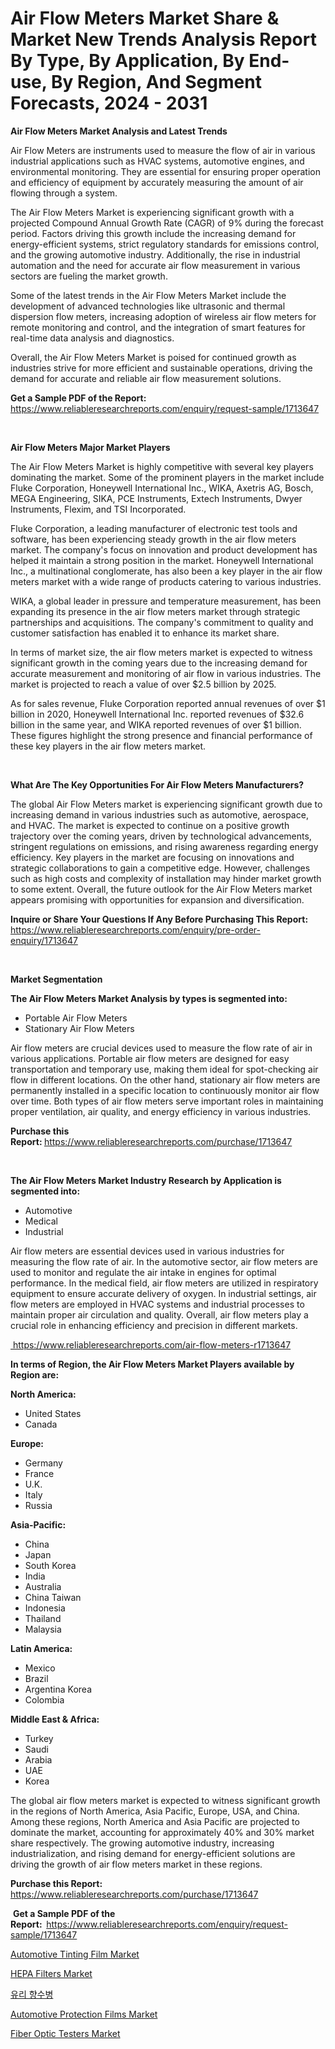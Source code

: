<p><h1>Air Flow Meters Market Share & Market New Trends Analysis Report By Type, By Application, By End-use, By Region, And Segment Forecasts, 2024 - 2031</h1></p><p><strong>Air Flow Meters Market Analysis and Latest Trends</strong></p>
<p><p>Air Flow Meters are instruments used to measure the flow of air in various industrial applications such as HVAC systems, automotive engines, and environmental monitoring. They are essential for ensuring proper operation and efficiency of equipment by accurately measuring the amount of air flowing through a system.</p><p>The Air Flow Meters Market is experiencing significant growth with a projected Compound Annual Growth Rate (CAGR) of 9% during the forecast period. Factors driving this growth include the increasing demand for energy-efficient systems, strict regulatory standards for emissions control, and the growing automotive industry. Additionally, the rise in industrial automation and the need for accurate air flow measurement in various sectors are fueling the market growth.</p><p>Some of the latest trends in the Air Flow Meters Market include the development of advanced technologies like ultrasonic and thermal dispersion flow meters, increasing adoption of wireless air flow meters for remote monitoring and control, and the integration of smart features for real-time data analysis and diagnostics.</p><p>Overall, the Air Flow Meters Market is poised for continued growth as industries strive for more efficient and sustainable operations, driving the demand for accurate and reliable air flow measurement solutions.</p></p>
<p><strong>Get a Sample PDF of the Report:&nbsp;</strong> <a href="https://www.reliableresearchreports.com/enquiry/request-sample/1713647">https://www.reliableresearchreports.com/enquiry/request-sample/1713647</a></p>
<p>&nbsp;</p>
<p><strong>Air Flow Meters Major Market Players</strong></p>
<p><p>The Air Flow Meters Market is highly competitive with several key players dominating the market. Some of the prominent players in the market include Fluke Corporation, Honeywell International Inc., WIKA, Axetris AG, Bosch, MEGA Engineering, SIKA, PCE Instruments, Extech Instruments, Dwyer Instruments, Flexim, and TSI Incorporated.</p><p>Fluke Corporation, a leading manufacturer of electronic test tools and software, has been experiencing steady growth in the air flow meters market. The company's focus on innovation and product development has helped it maintain a strong position in the market. Honeywell International Inc., a multinational conglomerate, has also been a key player in the air flow meters market with a wide range of products catering to various industries.</p><p>WIKA, a global leader in pressure and temperature measurement, has been expanding its presence in the air flow meters market through strategic partnerships and acquisitions. The company's commitment to quality and customer satisfaction has enabled it to enhance its market share.</p><p>In terms of market size, the air flow meters market is expected to witness significant growth in the coming years due to the increasing demand for accurate measurement and monitoring of air flow in various industries. The market is projected to reach a value of over $2.5 billion by 2025.</p><p>As for sales revenue, Fluke Corporation reported annual revenues of over $1 billion in 2020, Honeywell International Inc. reported revenues of $32.6 billion in the same year, and WIKA reported revenues of over $1 billion. These figures highlight the strong presence and financial performance of these key players in the air flow meters market.</p></p>
<p>&nbsp;</p>
<p><strong>What Are The Key Opportunities For Air Flow Meters Manufacturers?</strong></p>
<p><p>The global Air Flow Meters market is experiencing significant growth due to increasing demand in various industries such as automotive, aerospace, and HVAC. The market is expected to continue on a positive growth trajectory over the coming years, driven by technological advancements, stringent regulations on emissions, and rising awareness regarding energy efficiency. Key players in the market are focusing on innovations and strategic collaborations to gain a competitive edge. However, challenges such as high costs and complexity of installation may hinder market growth to some extent. Overall, the future outlook for the Air Flow Meters market appears promising with opportunities for expansion and diversification.</p></p>
<p><strong>Inquire or Share Your Questions If Any Before Purchasing This Report:</strong> <a href="https://www.reliableresearchreports.com/enquiry/pre-order-enquiry/1713647">https://www.reliableresearchreports.com/enquiry/pre-order-enquiry/1713647</a></p>
<p>&nbsp;</p>
<p><strong>Market Segmentation</strong></p>
<p><strong>The Air Flow Meters Market Analysis by types is segmented into:</strong></p>
<p><ul><li>Portable Air Flow Meters</li><li>Stationary Air Flow Meters</li></ul></p>
<p><p>Air flow meters are crucial devices used to measure the flow rate of air in various applications. Portable air flow meters are designed for easy transportation and temporary use, making them ideal for spot-checking air flow in different locations. On the other hand, stationary air flow meters are permanently installed in a specific location to continuously monitor air flow over time. Both types of air flow meters serve important roles in maintaining proper ventilation, air quality, and energy efficiency in various industries.</p></p>
<p><strong>Purchase this Report:&nbsp;</strong><a href="https://www.reliableresearchreports.com/purchase/1713647">https://www.reliableresearchreports.com/purchase/1713647</a></p>
<p>&nbsp;</p>
<p><strong>The Air Flow Meters Market Industry Research by Application is segmented into:</strong></p>
<p><ul><li>Automotive</li><li>Medical</li><li>Industrial</li></ul></p>
<p><p>Air flow meters are essential devices used in various industries for measuring the flow rate of air. In the automotive sector, air flow meters are used to monitor and regulate the air intake in engines for optimal performance. In the medical field, air flow meters are utilized in respiratory equipment to ensure accurate delivery of oxygen. In industrial settings, air flow meters are employed in HVAC systems and industrial processes to maintain proper air circulation and quality. Overall, air flow meters play a crucial role in enhancing efficiency and precision in different markets.</p></p>
<p><a href="https://www.reliableresearchreports.com/air-flow-meters-r1713647">&nbsp;https://www.reliableresearchreports.com/air-flow-meters-r1713647</a></p>
<p><strong>In terms of Region, the Air Flow Meters Market Players available by Region are:</strong></p>
<p>
    <p> <strong> North America: </strong>
        <ul>
            <li>United States</li>
            <li>Canada</li>
        </ul>
        </p> 
    <p> <strong> Europe: </strong>
        <ul>
            <li>Germany</li>
            <li>France</li>
            <li>U.K.</li>
            <li>Italy</li>
            <li>Russia</li>
        </ul>
        </p> 
    <p> <strong> Asia-Pacific: </strong>
        <ul>
            <li>China</li>
            <li>Japan</li>
            <li>South Korea</li>
            <li>India</li>
            <li>Australia</li>
            <li>China Taiwan</li>
            <li>Indonesia</li>
            <li>Thailand</li>
            <li>Malaysia</li>
        </ul>
        </p> 
    <p> <strong> Latin America: </strong>
        <ul>
            <li>Mexico</li>
            <li>Brazil</li>
            <li>Argentina Korea</li>
            <li>Colombia</li>
        </ul>
        </p> 
    <p> <strong> Middle East & Africa: </strong>
        <ul>
            <li>Turkey</li>
            <li>Saudi</li>
            <li>Arabia</li>
            <li>UAE</li>
            <li>Korea</li>
        </ul>
    </p>
    </p>
<p><p>The global air flow meters market is expected to witness significant growth in the regions of North America, Asia Pacific, Europe, USA, and China. Among these regions, North America and Asia Pacific are projected to dominate the market, accounting for approximately 40% and 30% market share respectively. The growing automotive industry, increasing industrialization, and rising demand for energy-efficient solutions are driving the growth of air flow meters market in these regions.</p></p>
<p><strong>Purchase this Report: </strong><a href="https://www.reliableresearchreports.com/purchase/1713647">https://www.reliableresearchreports.com/purchase/1713647</a></p>
<p>&nbsp;<strong>Get a Sample PDF of the Report:&nbsp;&nbsp;</strong><a href="https://www.reliableresearchreports.com/enquiry/request-sample/1713647">https://www.reliableresearchreports.com/enquiry/request-sample/1713647</a></p>
<p><strong></strong></p>
<p><p><a href="https://issuu.com/reportprime-2/docs/automotive-tinting-film-market-size-2030.pptx">Automotive Tinting Film Market</a></p><p><a href="https://github.com/brenzgnarento/Market-Research-Report-List-2/blob/main/hepa-filters-market.md">HEPA Filters Market</a></p><p><a href="https://github.com/hxzi07639916/Market-Research-Report-List-1/blob/main/992642533637.md">유리 향수병</a></p><p><a href="https://issuu.com/reportprime-2/docs/automotive-protection-films-market-size-2030.pptx">Automotive Protection Films Market</a></p><p><a href="https://github.com/castoriffic/Market-Research-Report-List-4/blob/main/fiber-optic-testers-market.md">Fiber Optic Testers Market</a></p></p>